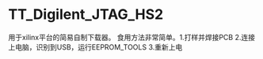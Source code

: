 # TT_Digilent_JTAG_HS2
用于xilinx平台的简易自制下载器。
食用方法非常简单。1.打样并焊接PCB 2.连接上电脑，识别到USB，运行EEPROM_TOOLS 3.重新上电
